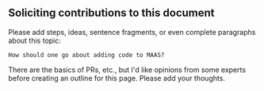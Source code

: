 <!-- "How to contribute code" -->
## Soliciting contributions to this document

Please add steps, ideas, sentence fragments, or even complete paragraphs about this topic:

```nohighlight
How should one go about adding code to MAAS?
```

There are the basics of PRs, etc., but I'd like opinions from some experts before creating an outline for this page.  Please add your thoughts.
